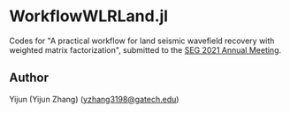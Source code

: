 # WorkflowWLRLand.jl

Codes for "A practical workflow for land seismic wavefield recovery with weighted matrix factorization", submitted to the [SEG 2021 Annual Meeting](https://seg.org/AM/).

## Author

Yijun (Yijun Zhang) (yzhang3198@gatech.edu)

